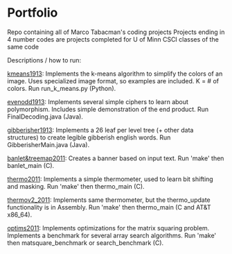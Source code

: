 # Portfolio
Repo containing all of Marco Tabacman's coding projects
Projects ending in 4 number codes are projects completed for U of Minn CSCI classes of the same code

Descriptions / how to run:

[kmeans1913](https://github.com/MarcoTab/Portfolio/tree/kmeans1913): Implements the k-means algorithm to simplify the colors of an image. Uses specialized image format, so examples are included. K = # of colors.
            Run run_k_means.py (Python).
            
[evenodd1913](https://github.com/MarcoTab/Portfolio/tree/evenodd1913): Implements several simple ciphers to learn about polymorphism. Includes simple demonstration of the end product.
             Run FinalDecoding.java (Java).
             
[gibberisher1913](https://github.com/MarcoTab/Portfolio/tree/gibberisher1913): Implements a 26 leaf per level tree (+ other data structures) to create legible  gibberish english words.
                 Run GibberisherMain.java (Java).

[banlet&treemap2011](https://github.com/MarcoTab/Portfolio/tree/banlet%26treemap2011): Creates a banner based on input text.
                    Run 'make' then banlet_main (C).
                    
[thermo2011](https://github.com/MarcoTab/Portfolio/tree/thermo2011): Implements a simple thermometer, used to learn bit shifting and masking.
            Run 'make' then thermo_main (C).
            
[thermov2_2011](https://github.com/MarcoTab/Portfolio/tree/thermov2_2011): Implements same thermometer, but the thermo_update functionality is in Assembly.
               Run 'make' then thermo_main (C and AT&T x86_64).
               
[optims2011](https://github.com/MarcoTab/Portfolio/tree/optims2011): Implements optimizations for the matrix squaring problem. Implements a benchmark for several array search algorithms.
            Run 'make' then matsquare_benchmark or search_benchmark (C).
